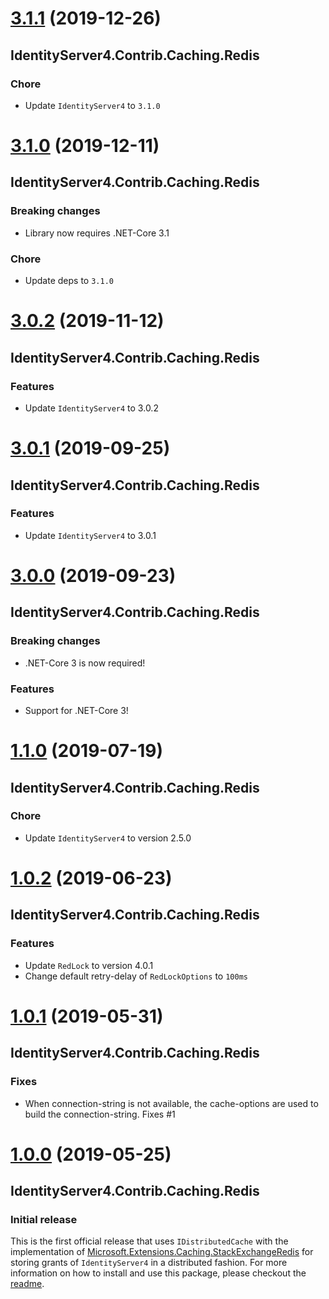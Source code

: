 # [3.1.1](https://www.nuget.org/packages/IdentityServer4.Contrib.Caching.Redis/3.1.1) (2019-12-26)

## IdentityServer4.Contrib.Caching.Redis

### Chore

* Update `IdentityServer4` to `3.1.0`

# [3.1.0](https://www.nuget.org/packages/IdentityServer4.Contrib.Caching.Redis/3.1.0) (2019-12-11)

## IdentityServer4.Contrib.Caching.Redis

### Breaking changes

* Library now requires .NET-Core 3.1

### Chore

* Update deps to `3.1.0`

# [3.0.2](https://www.nuget.org/packages/IdentityServer4.Contrib.Caching.Redis/3.0.2) (2019-11-12)

## IdentityServer4.Contrib.Caching.Redis

### Features

* Update `IdentityServer4` to 3.0.2

# [3.0.1](https://www.nuget.org/packages/IdentityServer4.Contrib.Caching.Redis/3.0.1) (2019-09-25)

## IdentityServer4.Contrib.Caching.Redis

### Features

* Update `IdentityServer4` to 3.0.1

# [3.0.0](https://www.nuget.org/packages/IdentityServer4.Contrib.Caching.Redis/3.0.0) (2019-09-23)

## IdentityServer4.Contrib.Caching.Redis

### Breaking changes

* .NET-Core 3 is now required!

### Features

* Support for .NET-Core 3!

# [1.1.0](https://www.nuget.org/packages/IdentityServer4.Contrib.Caching.Redis/1.1.0) (2019-07-19)

## IdentityServer4.Contrib.Caching.Redis

### Chore

* Update `IdentityServer4` to version 2.5.0

# [1.0.2](https://www.nuget.org/packages/IdentityServer4.Contrib.Caching.Redis/1.0.2) (2019-06-23)

## IdentityServer4.Contrib.Caching.Redis

### Features

* Update `RedLock` to version 4.0.1
* Change default retry-delay of `RedLockOptions` to `100ms`

# [1.0.1](https://www.nuget.org/packages/IdentityServer4.Contrib.Caching.Redis/1.0.1) (2019-05-31)

## IdentityServer4.Contrib.Caching.Redis

### Fixes

* When connection-string is not available, the cache-options are used to build the connection-string. Fixes #1

# [1.0.0](https://www.nuget.org/packages/IdentityServer4.Contrib.Caching.Redis/1.0.0) (2019-05-25)

## IdentityServer4.Contrib.Caching.Redis

### Initial release

This is the first official release that uses `IDistributedCache` with the implementation of [Microsoft.Extensions.Caching.StackExchangeRedis](https://www.nuget.org/packages/Microsoft.Extensions.Caching.StackExchangeRedis/2.2.5) for storing grants of `IdentityServer4` in a distributed fashion. For more information on how to install and use this package, please checkout the [readme](readme.md).



